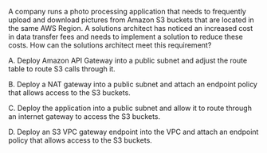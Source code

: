 A company runs a photo processing application that needs to frequently upload and download pictures from Amazon S3 buckets that are located in the same AWS Region. A solutions architect has noticed an increased cost in data transfer fees and needs to implement a solution to reduce these costs. How can the solutions architect meet this requirement? 

A. Deploy Amazon API Gateway into a public subnet and adjust the route table to route S3 calls through it. 

B. Deploy a NAT gateway into a public subnet and attach an endpoint policy that allows access to the S3 buckets. 

C. Deploy the application into a public subnet and allow it to route through an internet gateway to access the S3 buckets. 

D. Deploy an S3 VPC gateway endpoint into the VPC and attach an endpoint policy that allows access to the S3 buckets.